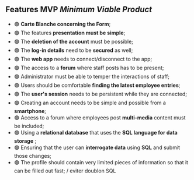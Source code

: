 ## Features MVP **_Minimum Viable Product_**

- 🟢 **Carte Blanche concerning the Form**;
- 🟢 The features **presentation must be simple**;
- 🟢 The **deletion of the account** must be possible;
- 🟢 The **log-in details** need to be **secured** as well;
- 🟢 The **web app** needs to connect/disconnect to the app;
- 🟢 The access to a **forum** where staff posts has to be present;
- 🟢 Administrator must be able to temper the interactions of staff;
- 🟢 Users should be comfortable **finding the latest employee entries**;
- 🟢 The **user's session** needs to be persistent while they are connected;
- 🟢 Creating an account needs to be simple and possible from a **smartphone**;
- 🟢 Access to a forum where employees post **multi-media** content must be included;
- 🟢 Using a **relational database** that uses the **SQL language for data storage** ;
- 🟢 Ensuring that the user can **interrogate data** using **SQL** and submit those changes;
- 🟢 The profile should contain very limited pieces of information so that it can be filled out fast;
  / eviter doublon SQL
